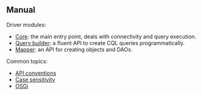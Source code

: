 ## Manual

Driver modules:

* [Core](core/): the main entry point, deals with connectivity and query execution.
* [Query builder](query_builder/): a fluent API to create CQL queries programmatically.
* [Mapper](mapper/): an API for creating objects and DAOs.

Common topics:

* [API conventions](api_conventions/)
* [Case sensitivity](case_sensitivity/)
* [OSGi](osgi/)
